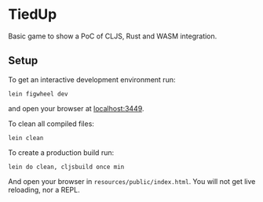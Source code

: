 # TiedUp

Basic game to show a PoC of CLJS, Rust and WASM integration.

## Setup

To get an interactive development environment run:


    lein figwheel dev

and open your browser at [localhost:3449](http://localhost:3449/).

To clean all compiled files:

    lein clean

To create a production build run:

    lein do clean, cljsbuild once min

And open your browser in `resources/public/index.html`. You will not
get live reloading, nor a REPL. 
